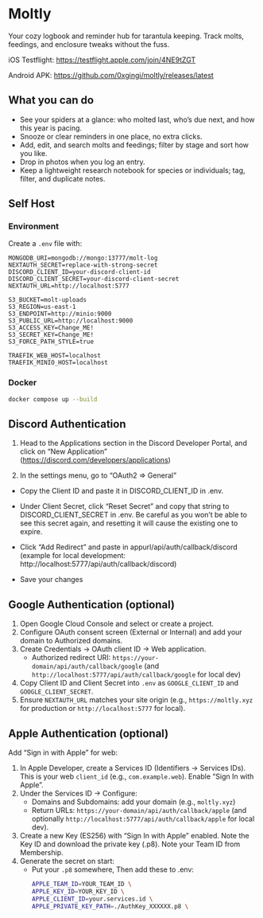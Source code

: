 # Moltly

Your cozy logbook and reminder hub for tarantula keeping. Track molts, feedings, and enclosure tweaks without the fuss.

iOS Testflight: https://testflight.apple.com/join/4NE9tZGT

Android APK: https://github.com/0xgingi/moltly/releases/latest

## What you can do

- See your spiders at a glance: who molted last, who’s due next, and how this year is pacing.
- Snooze or clear reminders in one place, no extra clicks.
- Add, edit, and search molts and feedings; filter by stage and sort how you like.
- Drop in photos when you log an entry.
- Keep a lightweight research notebook for species or individuals; tag, filter, and duplicate notes.

## Self Host

### Environment

Create a `.env` file with:

```
MONGODB_URI=mongodb://mongo:13777/molt-log
NEXTAUTH_SECRET=replace-with-strong-secret
DISCORD_CLIENT_ID=your-discord-client-id
DISCORD_CLIENT_SECRET=your-discord-client-secret
NEXTAUTH_URL=http://localhost:5777

S3_BUCKET=molt-uploads
S3_REGION=us-east-1
S3_ENDPOINT=http://minio:9000
S3_PUBLIC_URL=http://localhost:9000
S3_ACCESS_KEY=Change_ME!
S3_SECRET_KEY=Change_ME!
S3_FORCE_PATH_STYLE=true

TRAEFIK_WEB_HOST=localhost
TRAEFIK_MINIO_HOST=localhost
```

### Docker

```bash
docker compose up --build
```

## Discord Authentication

1. Head to the Applications section in the Discord Developer Portal, and click on “New Application” (https://discord.com/developers/applications)

2. In the settings menu, go to “OAuth2 => General”
* Copy the Client ID and paste it in DISCORD_CLIENT_ID in .env.

* Under Client Secret, click “Reset Secret” and copy that string to DISCORD_CLIENT_SECRET in .env. Be careful as you won’t be able to see this secret again, and resetting it will cause the existing one to expire.

* Click “Add Redirect” and paste in appurl/api/auth/callback/discord (example for local development: http://localhost:5777/api/auth/callback/discord)

* Save your changes

## Google Authentication (optional)

1. Open Google Cloud Console and select or create a project.
2. Configure OAuth consent screen (External or Internal) and add your domain to Authorized domains.
3. Create Credentials → OAuth client ID → Web application.
   - Authorized redirect URI: `https://your-domain/api/auth/callback/google` (and `http://localhost:5777/api/auth/callback/google` for local dev)
4. Copy Client ID and Client Secret into `.env` as `GOOGLE_CLIENT_ID` and `GOOGLE_CLIENT_SECRET`.
5. Ensure `NEXTAUTH_URL` matches your site origin (e.g., `https://moltly.xyz` for production or `http://localhost:5777` for local).

## Apple Authentication (optional)

Add “Sign in with Apple” for web:

1. In Apple Developer, create a Services ID (Identifiers → Services IDs). This is your web `client_id` (e.g., `com.example.web`). Enable “Sign In with Apple”.
2. Under the Services ID → Configure:
   - Domains and Subdomains: add your domain (e.g., `moltly.xyz`)
   - Return URLs: `https://your-domain/api/auth/callback/apple` (and optionally `http://localhost:5777/api/auth/callback/apple` for local dev).
3. Create a new Key (ES256) with “Sign In with Apple” enabled. Note the Key ID and download the private key (.p8). Note your Team ID from Membership.
4. Generate the secret on start:
   - Put your `.p8` somewhere, Then add these to .env:
     ```bash
     APPLE_TEAM_ID=YOUR_TEAM_ID \
     APPLE_KEY_ID=YOUR_KEY_ID \
     APPLE_CLIENT_ID=your.services.id \
     APPLE_PRIVATE_KEY_PATH=./AuthKey_XXXXXX.p8 \
     ```
